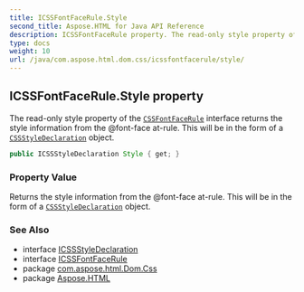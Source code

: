 ```yaml
---
title: ICSSFontFaceRule.Style
second_title: Aspose.HTML for Java API Reference
description: ICSSFontFaceRule property. The read-only style property of the CSSFontFaceRule interface returns the style information from the font-face at-rule. This will be in the form of a CSSStyleDeclaration object
type: docs
weight: 10
url: /java/com.aspose.html.dom.css/icssfontfacerule/style/
---
```

## ICSSFontFaceRule.Style property

The read-only style property of the [`CSSFontFaceRule`](../) interface returns the style information from the @font-face at-rule. This will be in the form of a [`CSSStyleDeclaration`](../../icssstyledeclaration/) object.

```java
public ICSSStyleDeclaration Style { get; }
```

### Property Value

Returns the style information from the @font-face at-rule. This will be in the form of a [`CSSStyleDeclaration`](../../icssstyledeclaration/) object.

### See Also

* interface [ICSSStyleDeclaration](../../icssstyledeclaration/)
* interface [ICSSFontFaceRule](../)
* package [com.aspose.html.Dom.Css](../../icssfontfacerule/)
* package [Aspose.HTML](../../../)
